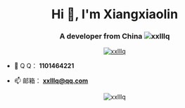 <h1 align="center">Hi 👋, I'm Xiangxiaolin</h1>
<h3 align="center">A developer from China <img src="https://visitor-badge.laobi.icu/badge?page_id=xxlllq" alt="xxlllq" /></h3>

<p align="center"> <a href="https://github.com/ryo-ma/github-profile-trophy"><img src="https://github-profile-trophy.vercel.app/?username=xxlllq" alt="xxlllq" /></a> </p>

- 🐧 Q  Q： **1101464221**

- 📫 邮箱： **xxlllq@qq.com**

<p align="center">
<img src="https://github-readme-stats.vercel.app/api?username=xxlllq&show_icons=true&theme=tokyonight&hide=prs,contribs)" alt="xxlllq" />
</p>

